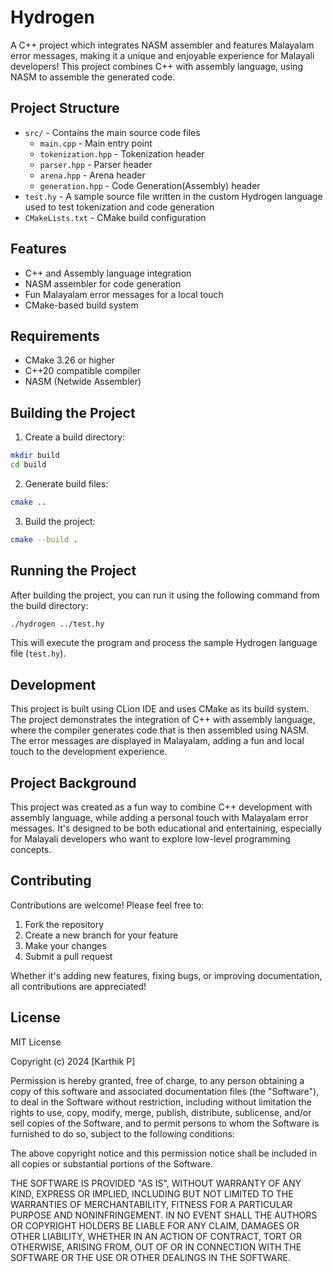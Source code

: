 # Hydrogen

A C++ project which integrates NASM assembler and features Malayalam error messages, making it a unique and enjoyable experience for Malayali developers! This project combines C++ with assembly language, using NASM to assemble the generated code. 

## Project Structure

- `src/` - Contains the main source code files
  - `main.cpp` - Main entry point
  - `tokenization.hpp` - Tokenization header
  - `parser.hpp` - Parser header
  - `arena.hpp` - Arena header
  - `generation.hpp` - Code Generation(Assembly) header
- `test.hy` - A sample source file written in the custom Hydrogen language used to test tokenization and code generation
- `CMakeLists.txt` - CMake build configuration

## Features

- C++ and Assembly language integration
- NASM assembler for code generation
- Fun Malayalam error messages for a local touch
- CMake-based build system

## Requirements

- CMake 3.26 or higher
- C++20 compatible compiler
- NASM (Netwide Assembler)

## Building the Project

1. Create a build directory:
```bash
mkdir build
cd build
```

2. Generate build files:
```bash
cmake ..
```

3. Build the project:
```bash
cmake --build .
```

## Running the Project

After building the project, you can run it using the following command from the build directory:

```bash
./hydrogen ../test.hy
```

This will execute the program and process the sample Hydrogen language file (`test.hy`).

## Development

This project is built using CLion IDE and uses CMake as its build system. The project demonstrates the integration of C++ with assembly language, where the compiler generates code that is then assembled using NASM. The error messages are displayed in Malayalam, adding a fun and local touch to the development experience. 

## Project Background

This project was created as a fun way to combine C++ development with assembly language, while adding a personal touch with Malayalam error messages. It's designed to be both educational and entertaining, especially for Malayali developers who want to explore low-level programming concepts.

## Contributing

Contributions are welcome! Please feel free to:
1. Fork the repository
2. Create a new branch for your feature
3. Make your changes
4. Submit a pull request

Whether it's adding new features, fixing bugs, or improving documentation, all contributions are appreciated!

## License

MIT License

Copyright (c) 2024 [Karthik P]

Permission is hereby granted, free of charge, to any person obtaining a copy
of this software and associated documentation files (the "Software"), to deal
in the Software without restriction, including without limitation the rights
to use, copy, modify, merge, publish, distribute, sublicense, and/or sell
copies of the Software, and to permit persons to whom the Software is
furnished to do so, subject to the following conditions:

The above copyright notice and this permission notice shall be included in all
copies or substantial portions of the Software.

THE SOFTWARE IS PROVIDED "AS IS", WITHOUT WARRANTY OF ANY KIND, EXPRESS OR
IMPLIED, INCLUDING BUT NOT LIMITED TO THE WARRANTIES OF MERCHANTABILITY,
FITNESS FOR A PARTICULAR PURPOSE AND NONINFRINGEMENT. IN NO EVENT SHALL THE
AUTHORS OR COPYRIGHT HOLDERS BE LIABLE FOR ANY CLAIM, DAMAGES OR OTHER
LIABILITY, WHETHER IN AN ACTION OF CONTRACT, TORT OR OTHERWISE, ARISING FROM,
OUT OF OR IN CONNECTION WITH THE SOFTWARE OR THE USE OR OTHER DEALINGS IN THE
SOFTWARE. 